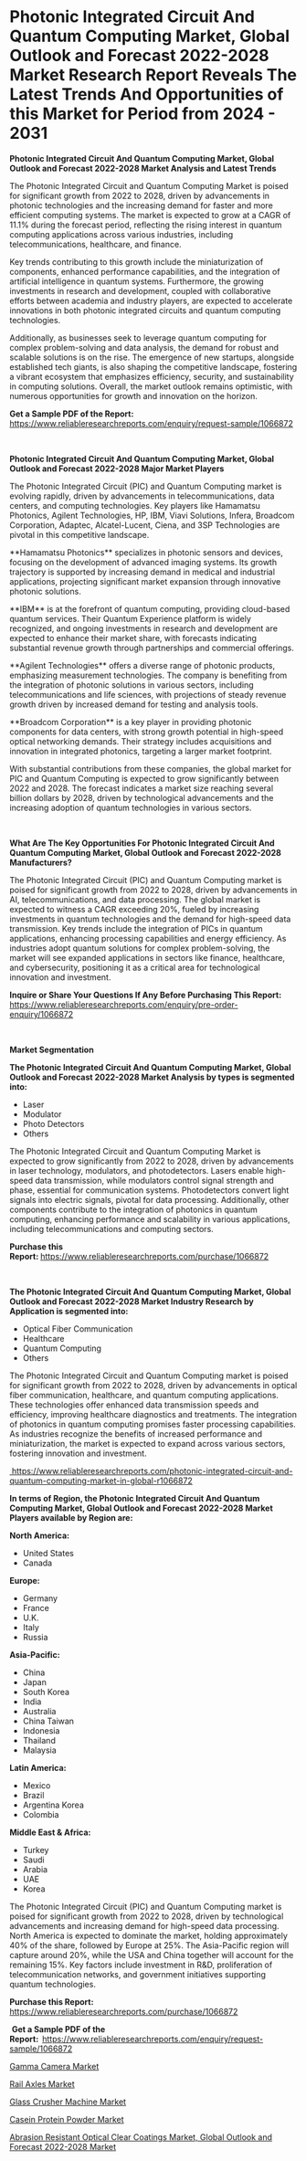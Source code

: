 <p><h1>Photonic Integrated Circuit And Quantum Computing Market, Global Outlook and Forecast 2022-2028 Market Research Report Reveals The Latest Trends And Opportunities of this Market for Period from 2024 - 2031</h1></p><p><strong>Photonic Integrated Circuit And Quantum Computing Market, Global Outlook and Forecast 2022-2028 Market Analysis and Latest Trends</strong></p>
<p><p>The Photonic Integrated Circuit and Quantum Computing Market is poised for significant growth from 2022 to 2028, driven by advancements in photonic technologies and the increasing demand for faster and more efficient computing systems. The market is expected to grow at a CAGR of 11.1% during the forecast period, reflecting the rising interest in quantum computing applications across various industries, including telecommunications, healthcare, and finance. </p><p>Key trends contributing to this growth include the miniaturization of components, enhanced performance capabilities, and the integration of artificial intelligence in quantum systems. Furthermore, the growing investments in research and development, coupled with collaborative efforts between academia and industry players, are expected to accelerate innovations in both photonic integrated circuits and quantum computing technologies. </p><p>Additionally, as businesses seek to leverage quantum computing for complex problem-solving and data analysis, the demand for robust and scalable solutions is on the rise. The emergence of new startups, alongside established tech giants, is also shaping the competitive landscape, fostering a vibrant ecosystem that emphasizes efficiency, security, and sustainability in computing solutions. Overall, the market outlook remains optimistic, with numerous opportunities for growth and innovation on the horizon.</p></p>
<p><strong>Get a Sample PDF of the Report:&nbsp;</strong> <a href="https://www.reliableresearchreports.com/enquiry/request-sample/1066872">https://www.reliableresearchreports.com/enquiry/request-sample/1066872</a></p>
<p>&nbsp;</p>
<p><strong>Photonic Integrated Circuit And Quantum Computing Market, Global Outlook and Forecast 2022-2028 Major Market Players</strong></p>
<p><p>The Photonic Integrated Circuit (PIC) and Quantum Computing market is evolving rapidly, driven by advancements in telecommunications, data centers, and computing technologies. Key players like Hamamatsu Photonics, Agilent Technologies, HP, IBM, Viavi Solutions, Infera, Broadcom Corporation, Adaptec, Alcatel-Lucent, Ciena, and 3SP Technologies are pivotal in this competitive landscape.</p><p>**Hamamatsu Photonics** specializes in photonic sensors and devices, focusing on the development of advanced imaging systems. Its growth trajectory is supported by increasing demand in medical and industrial applications, projecting significant market expansion through innovative photonic solutions.</p><p>**IBM** is at the forefront of quantum computing, providing cloud-based quantum services. Their Quantum Experience platform is widely recognized, and ongoing investments in research and development are expected to enhance their market share, with forecasts indicating substantial revenue growth through partnerships and commercial offerings.</p><p>**Agilent Technologies** offers a diverse range of photonic products, emphasizing measurement technologies. The company is benefiting from the integration of photonic solutions in various sectors, including telecommunications and life sciences, with projections of steady revenue growth driven by increased demand for testing and analysis tools.</p><p>**Broadcom Corporation** is a key player in providing photonic components for data centers, with strong growth potential in high-speed optical networking demands. Their strategy includes acquisitions and innovation in integrated photonics, targeting a larger market footprint.</p><p>With substantial contributions from these companies, the global market for PIC and Quantum Computing is expected to grow significantly between 2022 and 2028. The forecast indicates a market size reaching several billion dollars by 2028, driven by technological advancements and the increasing adoption of quantum technologies in various sectors.</p></p>
<p>&nbsp;</p>
<p><strong>What Are The Key Opportunities For Photonic Integrated Circuit And Quantum Computing Market, Global Outlook and Forecast 2022-2028 Manufacturers?</strong></p>
<p><p>The Photonic Integrated Circuit (PIC) and Quantum Computing market is poised for significant growth from 2022 to 2028, driven by advancements in AI, telecommunications, and data processing. The global market is expected to witness a CAGR exceeding 20%, fueled by increasing investments in quantum technologies and the demand for high-speed data transmission. Key trends include the integration of PICs in quantum applications, enhancing processing capabilities and energy efficiency. As industries adopt quantum solutions for complex problem-solving, the market will see expanded applications in sectors like finance, healthcare, and cybersecurity, positioning it as a critical area for technological innovation and investment.</p></p>
<p><strong>Inquire or Share Your Questions If Any Before Purchasing This Report:</strong> <a href="https://www.reliableresearchreports.com/enquiry/pre-order-enquiry/1066872">https://www.reliableresearchreports.com/enquiry/pre-order-enquiry/1066872</a></p>
<p>&nbsp;</p>
<p><strong>Market Segmentation</strong></p>
<p><strong>The Photonic Integrated Circuit And Quantum Computing Market, Global Outlook and Forecast 2022-2028 Market Analysis by types is segmented into:</strong></p>
<p><ul><li>Laser</li><li>Modulator</li><li>Photo Detectors</li><li>Others</li></ul></p>
<p><p>The Photonic Integrated Circuit and Quantum Computing Market is expected to grow significantly from 2022 to 2028, driven by advancements in laser technology, modulators, and photodetectors. Lasers enable high-speed data transmission, while modulators control signal strength and phase, essential for communication systems. Photodetectors convert light signals into electric signals, pivotal for data processing. Additionally, other components contribute to the integration of photonics in quantum computing, enhancing performance and scalability in various applications, including telecommunications and computing sectors.</p></p>
<p><strong>Purchase this Report:&nbsp;</strong><a href="https://www.reliableresearchreports.com/purchase/1066872">https://www.reliableresearchreports.com/purchase/1066872</a></p>
<p>&nbsp;</p>
<p><strong>The Photonic Integrated Circuit And Quantum Computing Market, Global Outlook and Forecast 2022-2028 Market Industry Research by Application is segmented into:</strong></p>
<p><ul><li>Optical Fiber Communication</li><li>Healthcare</li><li>Quantum Computing</li><li>Others</li></ul></p>
<p><p>The Photonic Integrated Circuit and Quantum Computing market is poised for significant growth from 2022 to 2028, driven by advancements in optical fiber communication, healthcare, and quantum computing applications. These technologies offer enhanced data transmission speeds and efficiency, improving healthcare diagnostics and treatments. The integration of photonics in quantum computing promises faster processing capabilities. As industries recognize the benefits of increased performance and miniaturization, the market is expected to expand across various sectors, fostering innovation and investment.</p></p>
<p><a href="https://www.reliableresearchreports.com/photonic-integrated-circuit-and-quantum-computing-market-in-global-r1066872">&nbsp;https://www.reliableresearchreports.com/photonic-integrated-circuit-and-quantum-computing-market-in-global-r1066872</a></p>
<p><strong>In terms of Region, the Photonic Integrated Circuit And Quantum Computing Market, Global Outlook and Forecast 2022-2028 Market Players available by Region are:</strong></p>
<p>
    <p> <strong> North America: </strong>
        <ul>
            <li>United States</li>
            <li>Canada</li>
        </ul>
        </p> 
    <p> <strong> Europe: </strong>
        <ul>
            <li>Germany</li>
            <li>France</li>
            <li>U.K.</li>
            <li>Italy</li>
            <li>Russia</li>
        </ul>
        </p> 
    <p> <strong> Asia-Pacific: </strong>
        <ul>
            <li>China</li>
            <li>Japan</li>
            <li>South Korea</li>
            <li>India</li>
            <li>Australia</li>
            <li>China Taiwan</li>
            <li>Indonesia</li>
            <li>Thailand</li>
            <li>Malaysia</li>
        </ul>
        </p> 
    <p> <strong> Latin America: </strong>
        <ul>
            <li>Mexico</li>
            <li>Brazil</li>
            <li>Argentina Korea</li>
            <li>Colombia</li>
        </ul>
        </p> 
    <p> <strong> Middle East & Africa: </strong>
        <ul>
            <li>Turkey</li>
            <li>Saudi</li>
            <li>Arabia</li>
            <li>UAE</li>
            <li>Korea</li>
        </ul>
    </p>
    </p>
<p><p>The Photonic Integrated Circuit (PIC) and Quantum Computing market is poised for significant growth from 2022 to 2028, driven by technological advancements and increasing demand for high-speed data processing. North America is expected to dominate the market, holding approximately 40% of the share, followed by Europe at 25%. The Asia-Pacific region will capture around 20%, while the USA and China together will account for the remaining 15%. Key factors include investment in R&D, proliferation of telecommunication networks, and government initiatives supporting quantum technologies.</p></p>
<p><strong>Purchase this Report: </strong><a href="https://www.reliableresearchreports.com/purchase/1066872">https://www.reliableresearchreports.com/purchase/1066872</a></p>
<p>&nbsp;<strong>Get a Sample PDF of the Report:&nbsp;&nbsp;</strong><a href="https://www.reliableresearchreports.com/enquiry/request-sample/1066872">https://www.reliableresearchreports.com/enquiry/request-sample/1066872</a></p>
<p><strong></strong></p>
<p><p><a href="https://www.linkedin.com/pulse/what-innovations-shaping-gamma-camera-market-application-types-2yxse?trackingId=Favr%2FpFIQz%2BdXLTlkAhO7w%3D%3D">Gamma Camera Market</a></p><p><a href="https://issuu.com/reportprime-2/docs/rail-axles-market-size-2030.pptx_336c6e9e671153">Rail Axles Market</a></p><p><a href="https://medium.com/@benjamin.james7456/the-global-glass-crusher-machine-market-is-expected-to-witness-a-compound-annual-growth-rate-5c6972dd9e88">Glass Crusher Machine Market</a></p><p><a href="https://medium.com/@ayuzak9/the-casein-protein-powder-market-is-experiencing-higher-than-anticipated-demand-compared-to-de2efa32159b">Casein Protein Powder Market</a></p><p><a href="https://github.com/mahnoor2003/Market-Research-Report-List-6/blob/main/abrasion-resistant-optical-clear-coatings-market-global-outlook-and-forecast-2022-2028-market.md">Abrasion Resistant Optical Clear Coatings Market, Global Outlook and Forecast 2022-2028 Market</a></p></p>